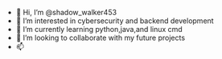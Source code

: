 - 👋 Hi, I’m @shadow_walker453
- 👀 I’m interested in cybersecurity and backend development
- 🌱 I’m currently learning python,java,and linux cmd 
- 💞️ I’m looking to collaborate with my future projects
- 📫 

<!---
shadowwalker453/shadowwalker453 is a ✨ special ✨ repository because its `README.md` (this file) appears on your GitHub profile.
You can click the Preview link to take a look at your changes.
--->
